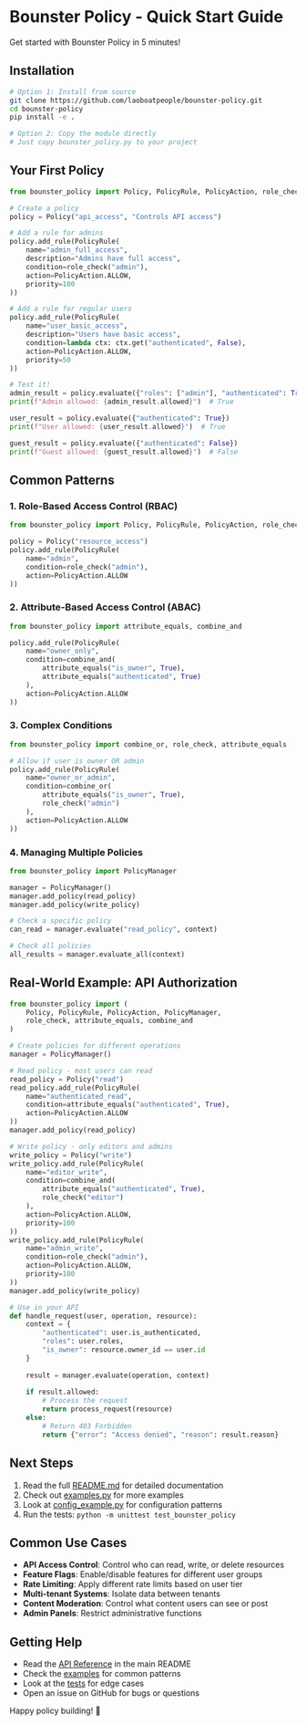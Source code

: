# Bounster Policy - Quick Start Guide

Get started with Bounster Policy in 5 minutes!

## Installation

```bash
# Option 1: Install from source
git clone https://github.com/laoboatpeople/bounster-policy.git
cd bounster-policy
pip install -e .

# Option 2: Copy the module directly
# Just copy bounster_policy.py to your project
```

## Your First Policy

```python
from bounster_policy import Policy, PolicyRule, PolicyAction, role_check

# Create a policy
policy = Policy("api_access", "Controls API access")

# Add a rule for admins
policy.add_rule(PolicyRule(
    name="admin_full_access",
    description="Admins have full access",
    condition=role_check("admin"),
    action=PolicyAction.ALLOW,
    priority=100
))

# Add a rule for regular users
policy.add_rule(PolicyRule(
    name="user_basic_access",
    description="Users have basic access",
    condition=lambda ctx: ctx.get("authenticated", False),
    action=PolicyAction.ALLOW,
    priority=50
))

# Test it!
admin_result = policy.evaluate({"roles": ["admin"], "authenticated": True})
print(f"Admin allowed: {admin_result.allowed}")  # True

user_result = policy.evaluate({"authenticated": True})
print(f"User allowed: {user_result.allowed}")  # True

guest_result = policy.evaluate({"authenticated": False})
print(f"Guest allowed: {guest_result.allowed}")  # False
```

## Common Patterns

### 1. Role-Based Access Control (RBAC)

```python
from bounster_policy import Policy, PolicyRule, PolicyAction, role_check

policy = Policy("resource_access")
policy.add_rule(PolicyRule(
    name="admin",
    condition=role_check("admin"),
    action=PolicyAction.ALLOW
))
```

### 2. Attribute-Based Access Control (ABAC)

```python
from bounster_policy import attribute_equals, combine_and

policy.add_rule(PolicyRule(
    name="owner_only",
    condition=combine_and(
        attribute_equals("is_owner", True),
        attribute_equals("authenticated", True)
    ),
    action=PolicyAction.ALLOW
))
```

### 3. Complex Conditions

```python
from bounster_policy import combine_or, role_check, attribute_equals

# Allow if user is owner OR admin
policy.add_rule(PolicyRule(
    name="owner_or_admin",
    condition=combine_or(
        attribute_equals("is_owner", True),
        role_check("admin")
    ),
    action=PolicyAction.ALLOW
))
```

### 4. Managing Multiple Policies

```python
from bounster_policy import PolicyManager

manager = PolicyManager()
manager.add_policy(read_policy)
manager.add_policy(write_policy)

# Check a specific policy
can_read = manager.evaluate("read_policy", context)

# Check all policies
all_results = manager.evaluate_all(context)
```

## Real-World Example: API Authorization

```python
from bounster_policy import (
    Policy, PolicyRule, PolicyAction, PolicyManager,
    role_check, attribute_equals, combine_and
)

# Create policies for different operations
manager = PolicyManager()

# Read policy - most users can read
read_policy = Policy("read")
read_policy.add_rule(PolicyRule(
    name="authenticated_read",
    condition=attribute_equals("authenticated", True),
    action=PolicyAction.ALLOW
))
manager.add_policy(read_policy)

# Write policy - only editors and admins
write_policy = Policy("write")
write_policy.add_rule(PolicyRule(
    name="editor_write",
    condition=combine_and(
        attribute_equals("authenticated", True),
        role_check("editor")
    ),
    action=PolicyAction.ALLOW,
    priority=100
))
write_policy.add_rule(PolicyRule(
    name="admin_write",
    condition=role_check("admin"),
    action=PolicyAction.ALLOW,
    priority=100
))
manager.add_policy(write_policy)

# Use in your API
def handle_request(user, operation, resource):
    context = {
        "authenticated": user.is_authenticated,
        "roles": user.roles,
        "is_owner": resource.owner_id == user.id
    }
    
    result = manager.evaluate(operation, context)
    
    if result.allowed:
        # Process the request
        return process_request(resource)
    else:
        # Return 403 Forbidden
        return {"error": "Access denied", "reason": result.reason}
```

## Next Steps

1. Read the full [README.md](README.md) for detailed documentation
2. Check out [examples.py](examples.py) for more examples
3. Look at [config_example.py](config_example.py) for configuration patterns
4. Run the tests: `python -m unittest test_bounster_policy`

## Common Use Cases

- **API Access Control**: Control who can read, write, or delete resources
- **Feature Flags**: Enable/disable features for different user groups
- **Rate Limiting**: Apply different rate limits based on user tier
- **Multi-tenant Systems**: Isolate data between tenants
- **Content Moderation**: Control what content users can see or post
- **Admin Panels**: Restrict administrative functions

## Getting Help

- Read the [API Reference](README.md#api-reference) in the main README
- Check the [examples](examples.py) for common patterns
- Look at the [tests](test_bounster_policy.py) for edge cases
- Open an issue on GitHub for bugs or questions

Happy policy building! 🚀
